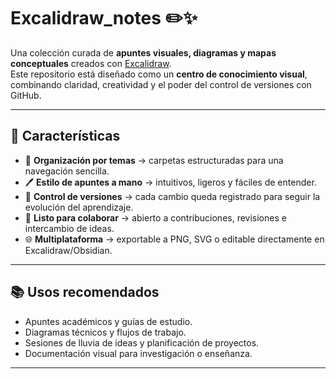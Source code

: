 # Excalidraw_notes ✏️✨  

Una colección curada de **apuntes visuales, diagramas y mapas conceptuales** creados con [Excalidraw](https://excalidraw.com/).  
Este repositorio está diseñado como un **centro de conocimiento visual**, combinando claridad, creatividad y el poder del control de versiones con GitHub.  

---

## 🚀 Características  
- 📂 **Organización por temas** → carpetas estructuradas para una navegación sencilla.  
- 🖊️ **Estilo de apuntes a mano** → intuitivos, ligeros y fáciles de entender.  
- 🔄 **Control de versiones** → cada cambio queda registrado para seguir la evolución del aprendizaje.  
- 🤝 **Listo para colaborar** → abierto a contribuciones, revisiones e intercambio de ideas.  
- 🌐 **Multiplataforma** → exportable a PNG, SVG o editable directamente en Excalidraw/Obsidian.  

---

## 📚 Usos recomendados  
- Apuntes académicos y guías de estudio.  
- Diagramas técnicos y flujos de trabajo.  
- Sesiones de lluvia de ideas y planificación de proyectos.  
- Documentación visual para investigación o enseñanza.  

---


